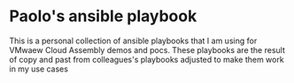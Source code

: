 # Paolo's ansible playbook
This is a personal collection of ansible playbooks that I am using for VMwaew Cloud Assembly demos and pocs. These playbooks are the result of copy and past from colleagues's playbooks adjusted to make them work in my use cases
